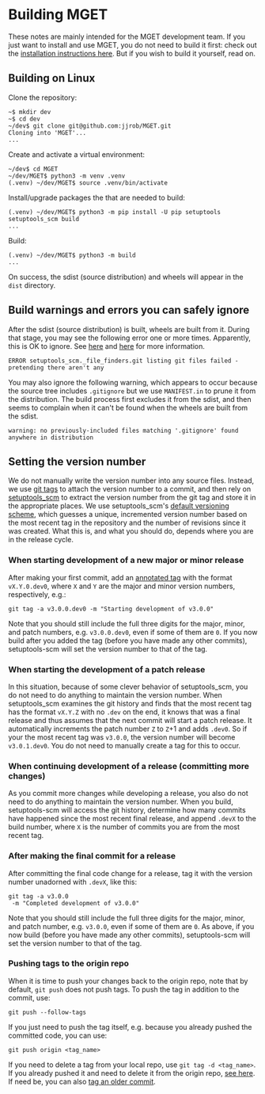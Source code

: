 # Building MGET

These notes are mainly intended for the MGET development team. If you just
want to install and use MGET, you do not need to build it first: check out the
[installation instructions here](README.md). But if you wish to build it
yourself, read on.

## Building on Linux

Clone the repository:

```{console}
~$ mkdir dev
~$ cd dev
~/dev$ git clone git@github.com:jjrob/MGET.git
Cloning into 'MGET'...
...
```

Create and activate a virtual environment:

```{console}
~/dev$ cd MGET
~/dev/MGET$ python3 -m venv .venv
(.venv) ~/dev/MGET$ source .venv/bin/activate
```

Install/upgrade packages the that are needed to build:

```{console}
(.venv) ~/dev/MGET$ python3 -m pip install -U pip setuptools setuptools_scm build
...
```

Build:

```{console}
(.venv) ~/dev/MGET$ python3 -m build
...
```

On success, the sdist (source distribution) and wheels will appear in the
`dist` directory.

## Build warnings and errors you can safely ignore

After the sdist (source distribution) is built, wheels are built from it.
During that stage, you may see the following error one or more times.
Apparently, this is OK to ignore. See [here](pypa/setuptools_scm#997) and
[here](pypa/packaging-problems#742) for more information.

```{console}
ERROR setuptools_scm._file_finders.git listing git files failed - pretending there aren't any
```

You may also ignore the following warning, which appears to occur because the
source tree includes `.gitignore` but we use `MANIFEST.in` to prune it from
the distribution. The build process first excludes it from the sdist, and then
seems to complain when it can't be found when the wheels are built from the
sdist.

```{console}
warning: no previously-included files matching '.gitignore' found anywhere in distribution
```

## Setting the version number

We do not manually write the version number into any source files. Instead, we
use [git tags](https://git-scm.com/book/en/v2/Git-Basics-Tagging) to attach
the version number to a commit, and then rely on
[setuptools_scm](https://pypi.org/project/setuptools-scm/) to extract the
version number from the git tag and store it in the appropriate places.
We use setuptools_scm's 
[default versioning scheme](https://setuptools-scm.readthedocs.io/en/latest/usage/#default-versioning-scheme),
which guesses a unique, incremented version number based on the most recent
tag in the repository and the number of revisions since it was created. What
this is, and what you should do, depends where you are in the release cycle.

### When starting development of a new major or minor release

After making your first commit, add an 
[annotated tag](https://stackoverflow.com/questions/11514075/what-is-the-difference-between-an-annotated-and-unannotated-tag)
with the format `vX.Y.0.dev0`, where `X` and `Y` are the major and minor
version numbers, respectively, e.g.:

```
git tag -a v3.0.0.dev0 -m "Starting development of v3.0.0"
```

Note that you should still include the full three digits for the major, minor,
and patch numbers, e.g. `v3.0.0.dev0`, even if some of them are `0`. If you
now build after you added the tag (before you have made any other commits),
setuptools-scm will set the version number to that of the tag.

### When starting the development of a patch release

In this situation, because of some clever behavior of setuptools_scm, you do
not need to do anything to maintain the version number. When setuptools_scm
examines the git history and finds that the most recent tag has the format
`vX.Y.Z` with no `.dev` on the end, it knows that was a final release and thus
assumes that the next commit will start a patch release. It automatically
increments the patch number `Z` to `Z`+1 and adds `.dev0`. So if your the most
recent tag was `v3.0.0`, the version number will become `v3.0.1.dev0`. You do
not need to manually create a tag for this to occur.

### When continuing development of a release (committing more changes)

As you commit more changes while developing a release, you also do not need to
do anything to maintain the version number. When you build, setuptools-scm
will access the git history, determine how many commits have happened since
the most recent final release, and append `.devX` to the build number, where
`X` is the number of commits you are from the most recent tag.

### After making the final commit for a release

After committing the final code change for a release, tag it with the version
number unadorned with `.devX`, like this:

```
git tag -a v3.0.0
 -m "Completed development of v3.0.0"
```
Note that you should still include the full three digits for the major, minor,
and patch number, e.g. `v3.0.0`, even if some of them are `0`. As above, if
you now build (before you have made any other commits), setuptools-scm will
set the version number to that of the tag.

### Pushing tags to the origin repo

When it is time to push your changes back to the origin repo, note that by
default, `git push` does not push tags. To push the tag in addition to the
commit, use:

```
git push --follow-tags
```

If you just need to push the tag itself, e.g. because you already pushed the
committed code, you can use:

```
git push origin <tag_name>
```

If you need to delete a tag from your local repo, use `git tag -d <tag_name>`.
If you already pushed it and need to delete it from the origin repo,
[see here](https://stackoverflow.com/questions/5480258/how-can-i-delete-a-remote-tag).
If need be, you can also 
[tag an older commit](https://stackoverflow.com/questions/4404172/how-to-tag-an-older-commit-in-git).


